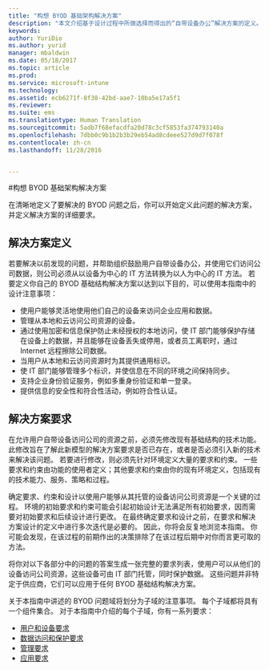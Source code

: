 ```yaml
---
title: "构想 BYOD 基础架构解决方案"
description: "本文介绍基于设计过程中所做选择而得出的“自带设备办公”解决方案的定义。"
keywords: 
author: YuriDio
ms.author: yurid
manager: mbaldwin
ms.date: 05/18/2017
ms.topic: article
ms.prod: 
ms.service: microsoft-intune
ms.technology: 
ms.assetid: ecb6271f-8f38-42bd-aae7-10ba5e17a5f1
ms.reviewer: 
ms.suite: ems
ms.translationtype: Human Translation
ms.sourcegitcommit: 5adb7f68efacdfa20d78c3cf5853fa374793140a
ms.openlocfilehash: 7dbb0c9b1b2b3b29eb54ad8cdeee527d9d7f078f
ms.contentlocale: zh-cn
ms.lasthandoff: 11/28/2016


---
```


#<a name="envisioning-the-byod-infrastructure-solution"></a>构想 BYOD 基础架构解决方案

在清晰地定义了要解决的 BYOD 问题之后，你可以开始定义此问题的解决方案，并定义解决方案的详细要求。

## <a name="solution-definition"></a>解决方案定义

若要解决以前发现的问题，并帮助组织鼓励用户自带设备办公，并使用它们访问公司数据，则公司必须从以设备为中心的 IT 方法转换为以人为中心的 IT 方法。 若要定义你自己的 BYOD 基础结构解决方案以达到以下目的，可以使用本指南中的设计注意事项：

- 使用户能够灵活地使用他们自己的设备来访问企业应用和数据。
- 管理从本地和云访问公司资源的设备。
- 通过使用加密和信息保护防止未经授权的本地访问，使 IT 部门能够保护存储在设备上的数据，并且能够在设备丢失或停用，或者员工离职时，通过 Internet 远程擦除公司数据。
- 当用户从本地和云访问资源时为其提供通用标识。
- 使 IT 部门能够管理多个标识，并使信息在不同的环境之间保持同步。
- 支持企业身份验证服务，例如多重身份验证和单一登录。
- 提供信息的安全性和符合性活动，例如符合性认证。

## <a name="solution-requirements"></a>解决方案要求

在允许用户自带设备访问公司的资源之前，必须先修改现有基础结构的技术功能。 此修改旨在了解此新模型的解决方案要求是否已存在，或者是否必须引入新的技术来解决该问题。 若要进行修改，则必须先针对环境定义大量的要求和约束。 一些要求和约束由功能的使用者定义；其他要求和约束由你的现有环境定义，包括现有的技术能力、服务、策略和过程。

确定要求、约束和设计以使用户能够从其托管的设备访问公司资源是一个关键的过程。 环境的初始要求和约束可能会引起初始设计无法满足所有初始要求，因而需要对初始要求和后续设计进行更改。 在最终确定要求和设计之前，在要求和解决方案设计的定义中进行多次迭代是必要的。 因此，你将会反复地浏览本指南。 你可能会发现，在该过程的前期作出的决策排除了在该过程后期中对你而言更可取的方法。

将你对以下各部分中的问题的答案生成一张完整的要求列表，使用户可以从他们的设备访问公司资源，这些设备可由 IT 部门托管，同时保护数据。 这些问题并非特定于供应商，它们可以应用于任何 BYOD 基础结构解决方案。

关于本指南中讲述的 BYOD 问题域将划分为子域的注意事项。 每个子域都将具有一个组件集合。 对于本指南中介绍的每个子域，你有一系列要求：

- [用户和设备要求](byod-user-device-reqs.md)
- [数据访问和保护要求](byod-data-access-protection-reqs.md)
- [管理要求](byod-management-reqs.md)
- [应用要求](byod-app-reqs.md)

